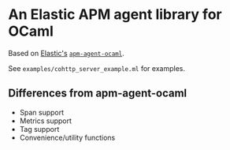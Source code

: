 # An Elastic APM agent library for OCaml

Based on [Elastic's](https://elastic.co) [`apm-agent-ocaml`](https://github.com/elastic/apm-agent-ocaml).

See `examples/cohttp_server_example.ml` for examples.

## Differences from apm-agent-ocaml
- Span support
- Metrics support
- Tag support
- Convenience/utility functions
